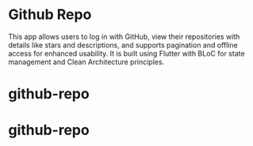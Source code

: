# Github Repo

This app allows users to log in with GitHub, view their repositories with details like stars and descriptions, and supports pagination and offline access for enhanced usability. It is built using Flutter with BLoC for state management and Clean Architecture principles.
# github-repo
# github-repo
